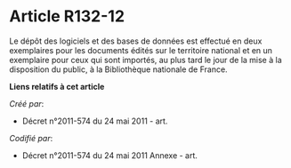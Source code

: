 # Article R132-12

Le dépôt des logiciels et des bases de données est effectué en deux exemplaires pour les documents édités sur le territoire
national et en un exemplaire pour ceux qui sont importés, au plus tard le jour de la mise à la disposition du public, à la
Bibliothèque nationale de France.

**Liens relatifs à cet article**

_Créé par_:

  - Décret n°2011-574 du 24 mai 2011  - art.

_Codifié par_:

  - Décret n°2011-574 du 24 mai 2011 Annexe - art.
